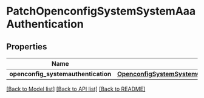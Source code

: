 # PatchOpenconfigSystemSystemAaaAuthentication

## Properties
Name | Type | Description | Notes
------------ | ------------- | ------------- | -------------
**openconfig_systemauthentication** | [**OpenconfigSystemSystemOpenconfigsystemsystemAaaAuthentication**](OpenconfigSystemSystemOpenconfigsystemsystemAaaAuthentication.md) |  | [optional] 

[[Back to Model list]](../README.md#documentation-for-models) [[Back to API list]](../README.md#documentation-for-api-endpoints) [[Back to README]](../README.md)


